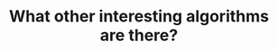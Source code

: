 ---
id: NA6
title: What other interesting algorithms are there?
dependencies: 
    - NA5
keyQuestions:
    - How can we multiply large numbers efficiently?
    - How can we sort data efficiently?
    - What decisions and compromises might we have to consider when selecting an algorithm?

---